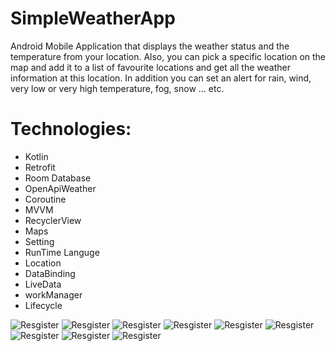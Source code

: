 # SimpleWeatherApp
 Android Mobile Application that displays the weather status and the temperature from your location. Also, you can pick a specific location on the map and add it to a list of favourite locations and get all the weather information at this location. In addition you can set an alert for rain, wind, very low or very high temperature, fog, snow … etc.

# Technologies:

- Kotlin
- Retrofit
- Room Database
- OpenApiWeather
- Coroutine
- MVVM
- RecyclerView
- Maps
- Setting
- RunTime Languge
- Location
- DataBinding
- LiveData
- workManager
- Lifecycle


![Resgister](https://github.com/am3712/SimpleWeatherApp/blob/master/screenshots/0.png?raw=true)
![Resgister](https://github.com/am3712/SimpleWeatherApp/blob/master/screenshots/1.png?raw=true)
![Resgister](https://github.com/am3712/SimpleWeatherApp/blob/master/screenshots/2.png?raw=true)
![Resgister](https://github.com/am3712/SimpleWeatherApp/blob/master/screenshots/3.png?raw=true)
![Resgister](https://github.com/am3712/SimpleWeatherApp/blob/master/screenshots/4.png?raw=true)
![Resgister](https://github.com/am3712/SimpleWeatherApp/blob/master/screenshots/5.png?raw=true)
![Resgister](https://github.com/am3712/SimpleWeatherApp/blob/master/screenshots/6.png?raw=true)
![Resgister](https://github.com/am3712/SimpleWeatherApp/blob/master/screenshots/7.png?raw=true)
![Resgister](https://github.com/am3712/SimpleWeatherApp/blob/master/screenshots/8.png?raw=true)
